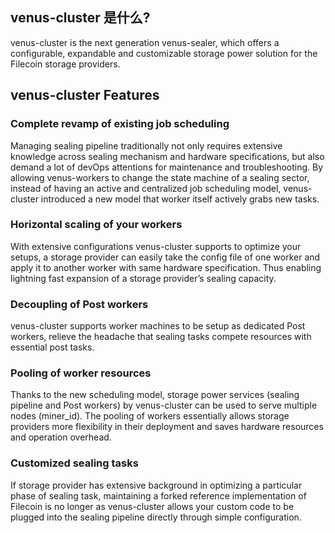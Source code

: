 ## venus-cluster 是什么?

venus-cluster is the next generation venus-sealer, which offers a configurable, expandable and customizable storage power solution for the Filecoin storage providers.  

## venus-cluster Features

### Complete revamp of existing job scheduling

Managing sealing pipeline traditionally not only requires extensive knowledge across sealing mechanism and hardware specifications, but also demand a lot of devOps attentions for maintenance and troubleshooting. By allowing venus-workers to change the state machine of a sealing sector, instead of having an active and centralized job scheduling model, venus-cluster introduced a new model that worker itself actively grabs new tasks.

### Horizontal scaling of your workers

With extensive configurations venus-cluster supports to optimize your setups, a storage provider can easily take the config file of one worker and apply it to another worker with same hardware specification. Thus enabling lightning fast expansion of a storage provider’s sealing capacity. 

### Decoupling of Post workers

venus-cluster supports worker machines to be setup as dedicated Post workers, relieve the headache that sealing tasks compete resources with essential post tasks. 

### Pooling of worker resources

Thanks to the new scheduling model, storage power services (sealing pipeline and Post workers) by venus-cluster can be used to serve multiple nodes (miner_id). The pooling of workers essentially allows storage providers more flexibility in their deployment and saves hardware resources and operation overhead.

### Customized sealing tasks

If storage provider has extensive background in optimizing a particular phase of sealing task, maintaining a forked reference implementation of Filecoin is no longer as venus-cluster allows your custom code to be plugged into the sealing pipeline directly through simple configuration. 